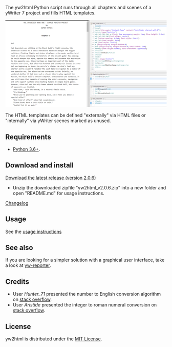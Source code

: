 The yw2html Python script runs through all chapters and scenes of a yWriter 7 project and fills HTML templates.

![Screenshot: Example](Screenshots/manuscript.png)

The HTML templates can be defined "externally" via HTML files or "internally" via yWriter scenes marked as unused.


## Requirements

- [Python 3.6+](https://www.python.org). 

## Download and install


[Download the latest release (version 2.0.6)](https://raw.githubusercontent.com/peter88213/yw2html/main/dist/yw2html_v2.0.6.zip)

- Unzip the downloaded zipfile "yw2html_v2.0.6.zip" into a new folder and open "README.md" for usage instructions.

[Changelog](changelog)

## Usage

See the [usage instructions](usage)

## See also

If you are looking for a simpler solution with a graphical user interface, take a look at [yw-reporter](https://peter88213.github.io/yw-reporter).

## Credits

- User *Hunter_71* presented the number to English conversion algorithm on [stack overflow](https://stackoverflow.com/a/51849443).
- User *Aristide* presented the integer to roman numeral conversion on [stack overflow](https://stackoverflow.com/a/47713392).

## License

yw2html is distributed under the [MIT
License](http://www.opensource.org/licenses/mit-license.php).
